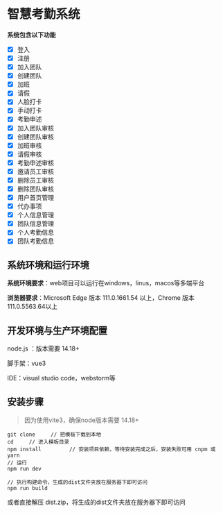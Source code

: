 # 智慧考勤系统

**系统包含以下功能**

- [x] 登入
- [x] 注册
- [x] 加入团队
- [x] 创建团队
- [x] 加班
- [x] 请假
- [x] 人脸打卡
- [x] 手动打卡
- [x] 考勤申述
- [x] 加入团队审核
- [x] 创建团队审核
- [x] 加班审核
- [x] 请假审核
- [x] 考勤申述审核
- [x] 邀请员工审核
- [x] 删除员工审核
- [x] 删除团队审核
- [x] 用户首页管理
- [x] 代办事项
- [x] 个人信息管理
- [x] 团队信息管理
- [x] 个人考勤信息
- [x] 团队考勤信息

## 系统环境和运行环境

**系统环境要求**：web项目可以运行在windows，linus，macos等多端平台

**浏览器要求**：Microsoft Edge 版本 111.0.1661.54 以上，Chrome 版本111.0.5563.64以上

## 开发环境与生产环境配置

node.js ：版本需要 14.18+

脚手架：vue3

IDE：visual studio code，webstorm等


## 安装步骤

> 因为使用vite3，确保node版本需要 14.18+

```
git clone     // 把模板下载到本地
cd     // 进入模板目录
npm install         // 安装项目依赖，等待安装完成之后，安装失败可用 cnpm 或 yarn
// 运行
npm run dev

// 执行构建命令，生成的dist文件夹放在服务器下即可访问
npm run build
```

或者直接解压 dist.zip，将生成的dist文件夹放在服务器下即可访问